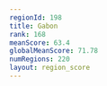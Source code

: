 ```yaml
---
regionId: 198
title: Gabon
rank: 168
meanScore: 63.4
globalMeanScore: 71.78
numRegions: 220
layout: region_score
---
```

